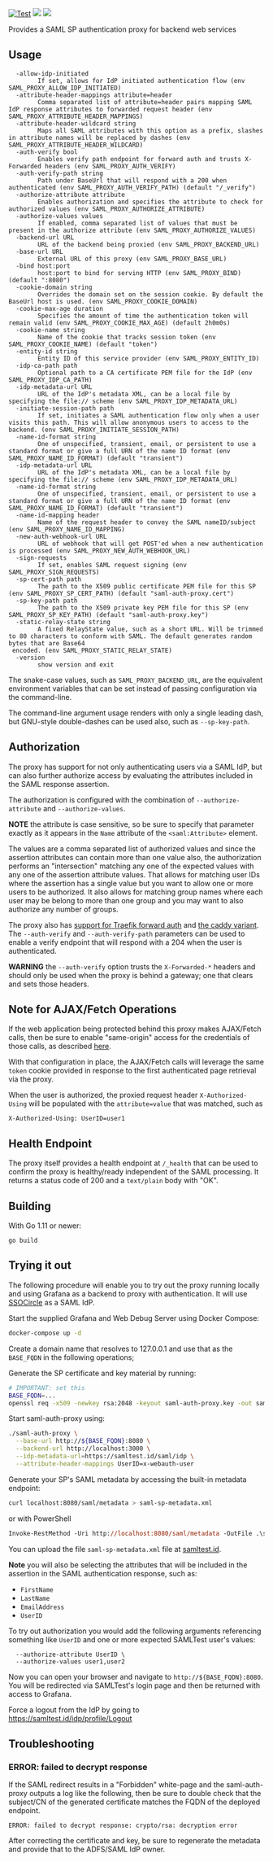 [![Test](https://github.com/itzg/saml-auth-proxy/actions/workflows/test.yml/badge.svg)](https://github.com/itzg/saml-auth-proxy/actions/workflows/test.yml)
[![](https://img.shields.io/github/release/itzg/saml-auth-proxy.svg?style=flat)](https://github.com/itzg/saml-auth-proxy/releases/latest)
[![](https://img.shields.io/docker/pulls/itzg/saml-auth-proxy.svg?style=flat)](https://hub.docker.com/r/itzg/saml-auth-proxy)

Provides a SAML SP authentication proxy for backend web services

## Usage

```text
  -allow-idp-initiated
        If set, allows for IdP initiated authentication flow (env SAML_PROXY_ALLOW_IDP_INITIATED)
  -attribute-header-mappings attribute=header
        Comma separated list of attribute=header pairs mapping SAML IdP response attributes to forwarded request header (env SAML_PROXY_ATTRIBUTE_HEADER_MAPPINGS)
  -attribute-header-wildcard string
        Maps all SAML attributes with this option as a prefix, slashes in attribute names will be replaced by dashes (env SAML_PROXY_ATTRIBUTE_HEADER_WILDCARD)
  -auth-verify bool
        Enables verify path endpoint for forward auth and trusts X-Forwarded headers (env SAML_PROXY_AUTH_VERIFY)
  -auth-verify-path string
        Path under BaseUrl that will respond with a 200 when authenticated (env SAML_PROXY_AUTH_VERIFY_PATH) (default "/_verify")
  -authorize-attribute attribute
        Enables authorization and specifies the attribute to check for authorized values (env SAML_PROXY_AUTHORIZE_ATTRIBUTE)
  -authorize-values values
        If enabled, comma separated list of values that must be present in the authorize attribute (env SAML_PROXY_AUTHORIZE_VALUES)
  -backend-url URL
        URL of the backend being proxied (env SAML_PROXY_BACKEND_URL)
  -base-url URL
        External URL of this proxy (env SAML_PROXY_BASE_URL)
  -bind host:port
        host:port to bind for serving HTTP (env SAML_PROXY_BIND) (default ":8080")
  -cookie-domain string
        Overrides the domain set on the session cookie. By default the BaseUrl host is used. (env SAML_PROXY_COOKIE_DOMAIN)
  -cookie-max-age duration
        Specifies the amount of time the authentication token will remain valid (env SAML_PROXY_COOKIE_MAX_AGE) (default 2h0m0s) 
  -cookie-name string
        Name of the cookie that tracks session token (env SAML_PROXY_COOKIE_NAME) (default "token")
  -entity-id string
        Entity ID of this service provider (env SAML_PROXY_ENTITY_ID)
  -idp-ca-path path
        Optional path to a CA certificate PEM file for the IdP (env SAML_PROXY_IDP_CA_PATH)
  -idp-metadata-url URL
        URL of the IdP's metadata XML, can be a local file by specifying the file:// scheme (env SAML_PROXY_IDP_METADATA_URL)
  -initiate-session-path path
        If set, initiates a SAML authentication flow only when a user visits this path. This will allow anonymous users to access to the backend. (env SAML_PROXY_INITIATE_SESSION_PATH)
  -name-id-format string
        One of unspecified, transient, email, or persistent to use a standard format or give a full URN of the name ID format (env SAML_PROXY_NAME_ID_FORMAT) (default "transient")
  -idp-metadata-url URL
        URL of the IdP's metadata XML, can be a local file by specifying the file:// scheme (env SAML_PROXY_IDP_METADATA_URL)
  -name-id-format string
        One of unspecified, transient, email, or persistent to use a standard format or give a full URN of the name ID format (env SAML_PROXY_NAME_ID_FORMAT) (default "transient")
  -name-id-mapping header
        Name of the request header to convey the SAML nameID/subject (env SAML_PROXY_NAME_ID_MAPPING)
  -new-auth-webhook-url URL
        URL of webhook that will get POST'ed when a new authentication is processed (env SAML_PROXY_NEW_AUTH_WEBHOOK_URL)
  -sign-requests
        If set, enables SAML request signing (env SAML_PROXY_SIGN_REQUESTS)
  -sp-cert-path path
        The path to the X509 public certificate PEM file for this SP (env SAML_PROXY_SP_CERT_PATH) (default "saml-auth-proxy.cert")
  -sp-key-path path
        The path to the X509 private key PEM file for this SP (env SAML_PROXY_SP_KEY_PATH) (default "saml-auth-proxy.key")
  -static-relay-state string
        A fixed RelayState value, such as a short URL. Will be trimmed to 80 characters to conform with SAML. The default generates random bytes that are Base64
 encoded. (env SAML_PROXY_STATIC_RELAY_STATE)
  -version
        show version and exit
```

The snake-case values, such as `SAML_PROXY_BACKEND_URL`, are the equivalent environment variables that can be set instead of passing configuration via the command-line. 

The command-line argument usage renders with only a single leading dash, but GNU-style double-dashes can be used also, such as `--sp-key-path`.

## Authorization

The proxy has support for not only authenticating users via a SAML IdP, but can also further authorize access by evaluating the attributes included in the SAML response assertion.

The authorization is configured with the combination of `--authorize-attribute` and `--authorize-values`. 

**NOTE** the attribute is case sensitive, so be sure to specify that parameter exactly as it appears in the `Name` attribute of the `<saml:Attribute>` element.

The values are a comma separated list of authorized values and since the assertion attributes can contain more than one value also, the authorization performs an "intersection" matching any one of the expected values with any one of the assertion attribute values. That allows for matching user IDs where the assertion has a single value but you want to allow one or more users to be authorized. It also allows for matching group names where each user may be belong to more than one group and you may want to also authorize any number of groups.

The proxy also has [support for Traefik forward auth](https://doc.traefik.io/traefik/middlewares/http/forwardauth) and [the caddy variant](https://caddyserver.com/docs/caddyfile/directives/forward_auth). The `--auth-verify` and `--auth-verify-path` parameters can be used to enable a verify endpoint that will respond with a 204 when the user is authenticated.

**WARNING** the `--auth-verify` option trusts the `X-Forwarded-*` headers and should only be used when the proxy is behind a gateway; one that clears and sets those headers.

## Note for AJAX/Fetch Operations

If the web application being protected behind this proxy makes AJAX/Fetch calls, then be sure
to enable "same-origin" access for the credentials of those calls, 
as described [here](https://developer.mozilla.org/en-US/docs/Web/API/Request/credentials).

With that configuration in place, the AJAX/Fetch calls will leverage the same `token` cookie 
provided in response to the first authenticated page retrieval via the proxy.

When the user is authorized, the proxied request header `X-Authorized-Using` will be populated with the `attribute=value` that was matched, such as 

```
X-Authorized-Using: UserID=user1
```

## Health Endpoint

The proxy itself provides a health endpoint at `/_health` that can be used to confirm the proxy is healthy/ready independent of the SAML processing. It returns a status code of 200 and a `text/plain` body with "OK".

## Building

With Go 1.11 or newer:

```
go build
```

## Trying it out

The following procedure will enable you to try out the proxy running locally and using
Grafana as a backend to proxy with authentication. It will use [SSOCircle](https://www.ssocircle.com)
as a SAML IdP.

Start the supplied Grafana and Web Debug Server using Docker Compose:

```bash
docker-compose up -d
```

Create a domain name that resolves to 127.0.0.1 and use that as the `BASE_FQDN` in the following
operations;

Generate the SP certificate and key material by running:

```bash
# IMPORTANT: set this
BASE_FQDN=...
openssl req -x509 -newkey rsa:2048 -keyout saml-auth-proxy.key -out saml-auth-proxy.cert -days 365 -nodes -subj "/CN=${BASE_FQDN}"
```

Start saml-auth-proxy using:

```bash
./saml-auth-proxy \
  --base-url http://${BASE_FQDN}:8080 \
  --backend-url http://localhost:3000 \
  --idp-metadata-url=https://samltest.id/saml/idp \
  --attribute-header-mappings UserID=x-webauth-user
```

Generate your SP's SAML metadata by accessing the built-in metadata endpoint:

```bash
curl localhost:8080/saml/metadata > saml-sp-metadata.xml
```

or with PowerShell
```ps
Invoke-RestMethod -Uri http://localhost:8080/saml/metadata -OutFile .\saml-sp-metadata.xml
```

You can upload the  file `saml-sp-metadata.xml` file at 
[samltest.id](https://samltest.id/upload.php).

**Note** you will also be selecting the attributes that will be included in the assertion in the SAML authentication response, such as: 
- `FirstName`
- `LastName`
- `EmailAddress`
- `UserID`

To try out authorization you would add the following arguments referencing something like `UserID` and one or more expected SAMLTest user's values:

```
  --authorize-attribute UserID \
  --authorize-values user1,user2
```

Now you can open your browser and navigate to `http://${BASE_FQDN}:8080`. You will be redirected via SAMLTest's login page and then be returned with access to Grafana.

Force a logout from the IdP by going to <https://samltest.id/idp/profile/Logout>

## Troubleshooting

### ERROR: failed to decrypt response

If the SAML redirect results in a "Forbidden" white-page and the saml-auth-proxy outputs a log like the following, then be sure to double check that the subject/CN of the generated certificate matches the FQDN of the deployed endpoint.

```
ERROR: failed to decrypt response: crypto/rsa: decryption error
```

After correcting the certificate and key, be sure to regenerate the metadata and provide that to the ADFS/SAML IdP owner.
